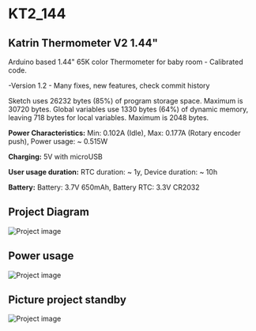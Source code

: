 # KT2_144
<h2>Katrin Thermometer V2 1.44"</h2>

Arduino based 1.44" 65K color Thermometer for baby room - Calibrated code.

-Version 1.2 - Many fixes, new features, check commit history

Sketch uses 26232 bytes (85%) of program storage space. Maximum is 30720 bytes.
Global variables use 1330 bytes (64%) of dynamic memory, leaving 718 bytes for local variables. Maximum is 2048 bytes.

<b>Power Characteristics:</b>
Min: 0.102A (Idle), 
Max: 0.177A (Rotary encoder push), 
Power usage: ~ 0.515W

<b>Charging:</b>
5V with microUSB

<b>User usage duration:</b>
RTC duration: ~ 1y, 
Device duration: ~ 10h

<b>Battery:</b>
Battery: 3.7V 650mAh, 
Battery RTC: 3.3V CR2032


<h2>Project Diagram </h2>

![Project image](https://github.com/stlevkov/1.44-Home-Thermometer/blob/master/Resources/fritzing_katrin_therm.png)

<h2>Power usage </h2>

![Project image](https://github.com/stlevkov/KT2_144/blob/master/Resources/power_usage.png)

<h2>Picture project standby</h2>

![Project image](https://i.imgur.com/T4G7s4b.jpg)

